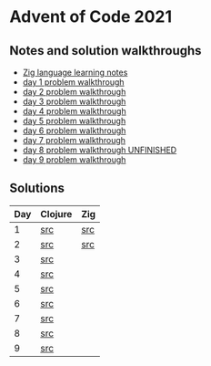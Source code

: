 # Advent of Code 2021

## Notes and solution walkthroughs

* [Zig language learning notes](./zig/notes.md)
* [day 1 problem walkthrough](./day01.md)
* [day 2 problem walkthrough](./day02.md)
* [day 3 problem walkthrough](./day03.md)
* [day 4 problem walkthrough](./day04.md)
* [day 5 problem walkthrough](./day05.md)
* [day 6 problem walkthrough](./day06.md)
* [day 7 problem walkthrough](./day07.md)
* [day 8 problem walkthrough UNFINISHED](./day08.md)
* [day 9 problem walkthrough](./day09.md)

## Solutions

| Day | Clojure                                | Zig                        |
|-----|----------------------------------------|----------------------------|
| 1   | [src](./clojure/src/aoc2021/day01.clj) | [src](./zig/src/day01.zig) |
| 2   | [src](./clojure/src/aoc2021/day02.clj) | [src](./zig/src/day02.zig) |
| 3   | [src](./clojure/src/aoc2021/day03.clj) | |
| 4   | [src](./clojure/src/aoc2021/day04.clj) | |
| 5   | [src](./clojure/src/aoc2021/day05.clj) | |
| 6   | [src](./clojure/src/aoc2021/day06.clj) | |
| 7   | [src](./clojure/src/aoc2021/day07.clj) | |
| 8   | [src](./clojure/src/aoc2021/day08.clj) | |
| 9   | [src](./clojure/src/aoc2021/day09.clj) | |
